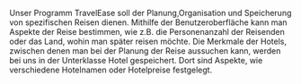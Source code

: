 Unser Programm TravelEase soll der Planung,Organisation und Speicherung von spezifischen Reisen dienen.
Mithilfe der Benutzeroberfläche kann man Aspekte der Reise bestimmen, wie z.B. die Personenanzahl der Reisenden oder das Land, wohin man später reisen möchte.
Die Merkmale der Hotels, zwischen denen man bei der Planung der Reise aussuchen kann, werden bei uns in der Unterklasse Hotel gespeichert. Dort sind Aspekte, wie verschiedene Hotelnamen oder Hotelpreise festgelegt.
